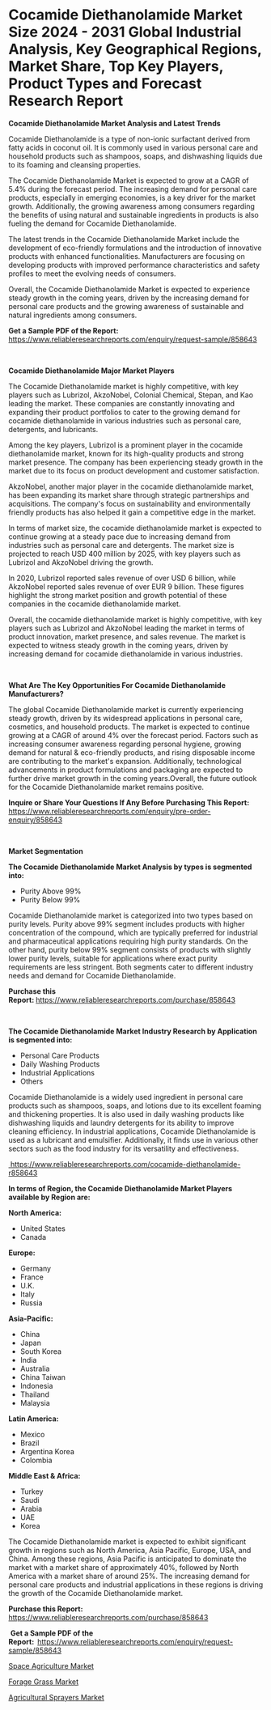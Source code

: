 <p><h1>Cocamide Diethanolamide Market Size 2024 - 2031 Global Industrial Analysis, Key Geographical Regions, Market Share, Top Key Players, Product Types and Forecast Research Report</h1></p><p><strong>Cocamide Diethanolamide Market Analysis and Latest Trends</strong></p>
<p><p>Cocamide Diethanolamide is a type of non-ionic surfactant derived from fatty acids in coconut oil. It is commonly used in various personal care and household products such as shampoos, soaps, and dishwashing liquids due to its foaming and cleansing properties.</p><p>The Cocamide Diethanolamide Market is expected to grow at a CAGR of 5.4% during the forecast period. The increasing demand for personal care products, especially in emerging economies, is a key driver for the market growth. Additionally, the growing awareness among consumers regarding the benefits of using natural and sustainable ingredients in products is also fueling the demand for Cocamide Diethanolamide.</p><p>The latest trends in the Cocamide Diethanolamide Market include the development of eco-friendly formulations and the introduction of innovative products with enhanced functionalities. Manufacturers are focusing on developing products with improved performance characteristics and safety profiles to meet the evolving needs of consumers.</p><p>Overall, the Cocamide Diethanolamide Market is expected to experience steady growth in the coming years, driven by the increasing demand for personal care products and the growing awareness of sustainable and natural ingredients among consumers.</p></p>
<p><strong>Get a Sample PDF of the Report:&nbsp;</strong> <a href="https://www.reliableresearchreports.com/enquiry/request-sample/858643">https://www.reliableresearchreports.com/enquiry/request-sample/858643</a></p>
<p>&nbsp;</p>
<p><strong>Cocamide Diethanolamide Major Market Players</strong></p>
<p><p>The Cocamide Diethanolamide market is highly competitive, with key players such as Lubrizol, AkzoNobel, Colonial Chemical, Stepan, and Kao leading the market. These companies are constantly innovating and expanding their product portfolios to cater to the growing demand for cocamide diethanolamide in various industries such as personal care, detergents, and lubricants.</p><p>Among the key players, Lubrizol is a prominent player in the cocamide diethanolamide market, known for its high-quality products and strong market presence. The company has been experiencing steady growth in the market due to its focus on product development and customer satisfaction.</p><p>AkzoNobel, another major player in the cocamide diethanolamide market, has been expanding its market share through strategic partnerships and acquisitions. The company's focus on sustainability and environmentally friendly products has also helped it gain a competitive edge in the market.</p><p>In terms of market size, the cocamide diethanolamide market is expected to continue growing at a steady pace due to increasing demand from industries such as personal care and detergents. The market size is projected to reach USD 400 million by 2025, with key players such as Lubrizol and AkzoNobel driving the growth.</p><p>In 2020, Lubrizol reported sales revenue of over USD 6 billion, while AkzoNobel reported sales revenue of over EUR 9 billion. These figures highlight the strong market position and growth potential of these companies in the cocamide diethanolamide market.</p><p>Overall, the cocamide diethanolamide market is highly competitive, with key players such as Lubrizol and AkzoNobel leading the market in terms of product innovation, market presence, and sales revenue. The market is expected to witness steady growth in the coming years, driven by increasing demand for cocamide diethanolamide in various industries.</p></p>
<p>&nbsp;</p>
<p><strong>What Are The Key Opportunities For Cocamide Diethanolamide Manufacturers?</strong></p>
<p><p>The global Cocamide Diethanolamide market is currently experiencing steady growth, driven by its widespread applications in personal care, cosmetics, and household products. The market is expected to continue growing at a CAGR of around 4% over the forecast period. Factors such as increasing consumer awareness regarding personal hygiene, growing demand for natural & eco-friendly products, and rising disposable income are contributing to the market's expansion. Additionally, technological advancements in product formulations and packaging are expected to further drive market growth in the coming years.Overall, the future outlook for the Cocamide Diethanolamide market remains positive.</p></p>
<p><strong>Inquire or Share Your Questions If Any Before Purchasing This Report:</strong> <a href="https://www.reliableresearchreports.com/enquiry/pre-order-enquiry/858643">https://www.reliableresearchreports.com/enquiry/pre-order-enquiry/858643</a></p>
<p>&nbsp;</p>
<p><strong>Market Segmentation</strong></p>
<p><strong>The Cocamide Diethanolamide Market Analysis by types is segmented into:</strong></p>
<p><ul><li>Purity Above 99%</li><li>Purity Below 99%</li></ul></p>
<p><p>Cocamide Diethanolamide market is categorized into two types based on purity levels. Purity above 99% segment includes products with higher concentration of the compound, which are typically preferred for industrial and pharmaceutical applications requiring high purity standards. On the other hand, purity below 99% segment consists of products with slightly lower purity levels, suitable for applications where exact purity requirements are less stringent. Both segments cater to different industry needs and demand for Cocamide Diethanolamide.</p></p>
<p><strong>Purchase this Report:&nbsp;</strong><a href="https://www.reliableresearchreports.com/purchase/858643">https://www.reliableresearchreports.com/purchase/858643</a></p>
<p>&nbsp;</p>
<p><strong>The Cocamide Diethanolamide Market Industry Research by Application is segmented into:</strong></p>
<p><ul><li>Personal Care Products</li><li>Daily Washing Products</li><li>Industrial Applications</li><li>Others</li></ul></p>
<p><p>Cocamide Diethanolamide is a widely used ingredient in personal care products such as shampoos, soaps, and lotions due to its excellent foaming and thickening properties. It is also used in daily washing products like dishwashing liquids and laundry detergents for its ability to improve cleaning efficiency. In industrial applications, Cocamide Diethanolamide is used as a lubricant and emulsifier. Additionally, it finds use in various other sectors such as the food industry for its versatility and effectiveness.</p></p>
<p><a href="https://www.reliableresearchreports.com/cocamide-diethanolamide-r858643">&nbsp;https://www.reliableresearchreports.com/cocamide-diethanolamide-r858643</a></p>
<p><strong>In terms of Region, the Cocamide Diethanolamide Market Players available by Region are:</strong></p>
<p>
    <p> <strong> North America: </strong>
        <ul>
            <li>United States</li>
            <li>Canada</li>
        </ul>
        </p> 
    <p> <strong> Europe: </strong>
        <ul>
            <li>Germany</li>
            <li>France</li>
            <li>U.K.</li>
            <li>Italy</li>
            <li>Russia</li>
        </ul>
        </p> 
    <p> <strong> Asia-Pacific: </strong>
        <ul>
            <li>China</li>
            <li>Japan</li>
            <li>South Korea</li>
            <li>India</li>
            <li>Australia</li>
            <li>China Taiwan</li>
            <li>Indonesia</li>
            <li>Thailand</li>
            <li>Malaysia</li>
        </ul>
        </p> 
    <p> <strong> Latin America: </strong>
        <ul>
            <li>Mexico</li>
            <li>Brazil</li>
            <li>Argentina Korea</li>
            <li>Colombia</li>
        </ul>
        </p> 
    <p> <strong> Middle East & Africa: </strong>
        <ul>
            <li>Turkey</li>
            <li>Saudi</li>
            <li>Arabia</li>
            <li>UAE</li>
            <li>Korea</li>
        </ul>
    </p>
    </p>
<p><p>The Cocamide Diethanolamide market is expected to exhibit significant growth in regions such as North America, Asia Pacific, Europe, USA, and China. Among these regions, Asia Pacific is anticipated to dominate the market with a market share of approximately 40%, followed by North America with a market share of around 25%. The increasing demand for personal care products and industrial applications in these regions is driving the growth of the Cocamide Diethanolamide market.</p></p>
<p><strong>Purchase this Report: </strong><a href="https://www.reliableresearchreports.com/purchase/858643">https://www.reliableresearchreports.com/purchase/858643</a></p>
<p>&nbsp;<strong>Get a Sample PDF of the Report:&nbsp;&nbsp;</strong><a href="https://www.reliableresearchreports.com/enquiry/request-sample/858643">https://www.reliableresearchreports.com/enquiry/request-sample/858643</a></p>
<p><strong></strong></p>
<p><p><a href="https://medium.com/@theomorar08/comprehensive-analysis-of-the-global-space-agriculture-market-growth-trends-market-forecasts-f1df41e0a9c0">Space Agriculture Market</a></p><p><a href="https://medium.com/@shjsi3663/forage-grass-market-global-market-share-and-ranking-overall-sales-and-demand-forecast-2024-bd9db5cd6d2c">Forage Grass Market</a></p><p><a href="https://medium.com/@abdulkoss1996/agricultural-sprayers-market-a-global-and-regional-analysis-focus-on-region-country-level-956431be4411">Agricultural Sprayers Market</a></p></p>